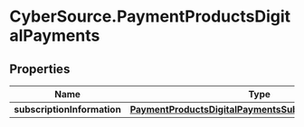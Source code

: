 # CyberSource.PaymentProductsDigitalPayments

## Properties
Name | Type | Description | Notes
------------ | ------------- | ------------- | -------------
**subscriptionInformation** | [**PaymentProductsDigitalPaymentsSubscriptionInformation**](PaymentProductsDigitalPaymentsSubscriptionInformation.md) |  | [optional] 


